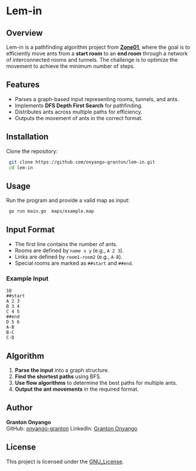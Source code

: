 # Lem-in

## Overview
Lem-in is a pathfinding algorithm project from [**Zone01**](https://www.zone01kisumu.ke/), where the goal is to efficiently move ants from a **start room** to an **end room** through a network of interconnected rooms and tunnels. The challenge is to optimize the movement to achieve the minimum number of steps.

## Features
- Parses a graph-based input representing rooms, tunnels, and ants.
- Implements **DFS Depth First Search**  for pathfinding.
- Distributes ants across multiple paths for efficiency.
- Outputs the movement of ants in the correct format.

## Installation
Clone the repository:
```sh
 git clone https://github.com/onyango-granton/lem-in.git
 cd lem-in
```

## Usage
Run the program and provide a valid map as input:
```sh
 go run main.go  maps/example.map
```

## Input Format
- The first line contains the number of ants.
- Rooms are defined by `name x y` (e.g., `A 2 3`).
- Links are defined by `room1-room2` (e.g., `A-B`).
- Special rooms are marked as `##start` and `##end`.

### Example Input
```
10
##start
A 2 3
B 3 4
C 4 5
##end
D 5 6
A-B
B-C
C-D
```

## Algorithm
1. **Parse the input** into a graph structure.
2. **Find the shortest paths** using BFS.
3. **Use flow algorithms** to determine the best paths for multiple ants.
4. **Output the ant movements** in the required format.

## Author
**Granton Onyango**  
GitHub: [onyango-granton](https://github.com/onyango-granton)
LinkedIn: [Granton Onyango](https://www.linkedin.com/in/granton-onyango-298ba6213/)

## License
This project is licensed under the [GNU_License](LICENSE).